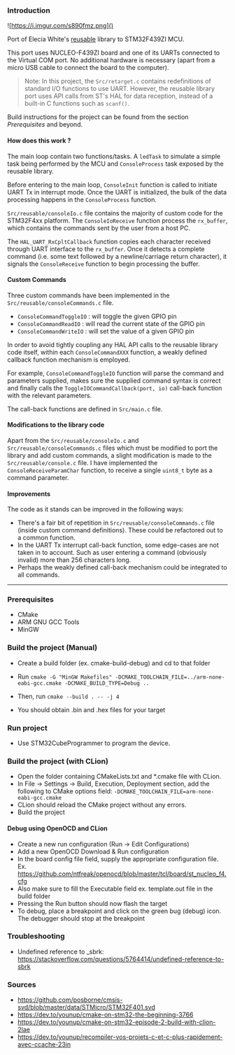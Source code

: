 ### Introduction

![https://i.imgur.com/s890fmz.png]()

Port of Elecia White's [reusable](https://github.com/eleciawhite/reusable/) library to STM32F439ZI MCU. 

This port uses NUCLEO-F439ZI board and one of its UARTs connected to the Virtual COM port. No additional hardware is necessary (apart from a micro USB cable to connect the board to the computer).

> Note: In this project, the `Src/retarget.c` contains redefinitions of standard I/O functions to use UART. However, the reusable library port uses API calls from ST's HAL for data reception, instead of a built-in C functions such as `scanf()`.

Build instructions for the project can be found from the section  *Prerequisites* and beyond. 

#### How does this work ?

The main loop contain two functions/tasks. A `ledTask` to simulate a simple task being performed by the MCU and  `ConsoleProcess` task exposed by the reusable library. 

Before entering to the main loop, `ConsoleInit` function is called to initiate UART Tx in interrupt mode. Once the UART is initialized, the bulk of the data processing happens in the `ConsoleProcess` function.

`Src/reusable/consoleIo.c` file contains the majority of custom code for the STM32F4xx platform. The `ConsoleIoReceive` function process the `rx_buffer`, which contains the commands sent by the user from a host PC. 

The `HAL_UART_RxCpltCallback` function copies each character received through UART interface to the `rx_buffer`. Once it detects a complete command (i.e. some text followed by a newline/carriage return character), it signals the `ConsoleReceive` function to begin processing the buffer. 

#### Custom Commands

Three custom commands have been implemented in the `Src/reusable/consoleCommands.c` file. 

- `ConsoleCommandToggleIO` : will toggle the given GPIO pin
- `ConsoleCommandReadIO`  : will read the current state of the GPIO pin
- `ConsoleCommandWriteIO` : will set the value of a given GPIO pin

In order to avoid tightly coupling any HAL API calls to the reusable library code itself, within each `ConsoleCommandXXX` function, a weakly defined callback function mechanism is employed. 

For example, `ConsoleCommandToggleIO` function will parse the command and parameters supplied, makes sure the supplied command syntax is correct and finally calls the `ToggleIOCommandCallback(port, io)` call-back function with the relevant parameters.

The call-back functions are defined in `Src/main.c` file. 

#### Modifications to the library code

Apart from the `Src/reusable/consoleIo.c` and `Src/reusable/consoleCommands.c` files which must be modified to port the library and add custom commands, a slight modification is made to the `Src/reusable/console.c` file. I have implemented the `ConsoleReceiveParamChar` function, to receive a single `uint8_t` byte as a command parameter.  

#### Improvements

The code as it stands can be improved in the following ways: 

- There's a fair bit of repetition in `Src/reusable/consoleCommands.c` file (inside custom command definitions). These could be refactored out to a common function.
- In the UART Tx interrupt call-back function, some edge-cases are not taken in to account. Such as user entering a command (obviously invalid) more than 256 characters long. 
- Perhaps the weakly defined call-back mechanism could be integrated to all commands.

------

### Prerequisites

- CMake
- ARM GNU GCC Tools
- MinGW

### Build the project (Manual)

- Create a build folder (ex. cmake-build-debug) and cd to that folder

- Run `cmake -G "MinGW Makefiles" -DCMAKE_TOOLCHAIN_FILE=../arm-none-eabi-gcc.cmake -DCMAKE_BUILD_TYPE=Debug ..`

- Then, run `cmake --build . -- -j 4`

- You should obtain .bin and .hex files for your target

### Run project

- Use STM32CubeProgrammer to program the device.

### Build the project (with CLion)

- Open the folder containing CMakeLists.txt and *.cmake file with CLion.
- In File -> Settings -> Build, Execution, Deployment section, add the following to CMake options field: `-DCMAKE_TOOLCHAIN_FILE=arm-none-eabi-gcc.cmake`
- CLion should reload the CMake project without any errors.
- Build the project

#### Debug using OpenOCD and CLion

- Create a new run configuration (Run -> Edit Configurations)
- Add a new OpenOCD Download & Run configuration
- In the board config file field, supply the appropriate configuration file. Ex. https://github.com/ntfreak/openocd/blob/master/tcl/board/st_nucleo_f4.cfg
- Also make sure to fill the Executable field ex. template.out file in the build folder
- Pressing the Run button should now flash the target
- To debug, place a breakpoint and click on the green bug (debug) icon. The debugger should stop at the breakpoint

### Troubleshooting

- Undefined reference to _sbrk: https://stackoverflow.com/questions/5764414/undefined-reference-to-sbrk

### Sources

- https://github.com/posborne/cmsis-svd/blob/master/data/STMicro/STM32F401.svd
- https://dev.to/younup/cmake-on-stm32-the-beginning-3766
- https://dev.to/younup/cmake-on-stm32-episode-2-build-with-clion-2lae
- https://dev.to/younup/recompiler-vos-projets-c-et-c-plus-rapidement-avec-ccache-23in
